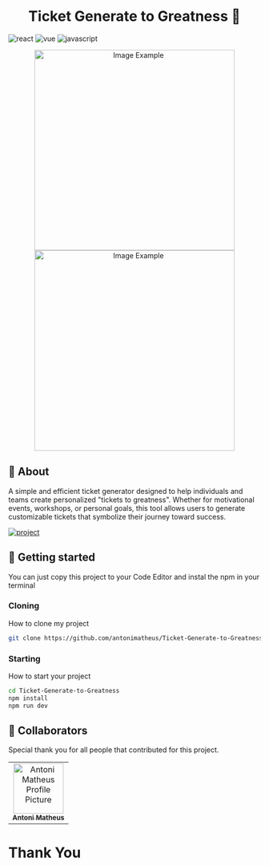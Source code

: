 [JAVASCRIPT__BADGE]: https://img.shields.io/badge/Javascript-000?style=for-the-badge&logo=javascript
[REACT__BADGE]: https://img.shields.io/badge/React-005CFE?style=for-the-badge&logo=react
[VUE__BADGE]: https://img.shields.io/badge/VueJS-fff?style=for-the-badge&logo=vue
[PROJECT__BADGE]: https://img.shields.io/badge/📱Visit_this_project-000?style=for-the-badge&logo=project
[PROJECT__URL]: https://loopstudiosbr.netlify.app/

<h1 align="center" style="font-weight: bold;">Ticket Generate to Greatness 🎫</h1>

![react][REACT__BADGE]
![vue][VUE__BADGE]
![javascript][JAVASCRIPT__BADGE]


<p align="center">
    <img src="https://github.com/user-attachments/assets/0ab4b336-2881-4edc-9360-6a79e54ed5e7" alt="Image Example" width="400px">
    <img src="https://github.com/user-attachments/assets/b3b3b70e-8671-4c49-a6dc-20285c3f2655" alt="Image Example" width="400px">
</p>

<h2 id="started">📌 About</h2>

A simple and efficient ticket generator designed to help individuals and teams create personalized "tickets to greatness". Whether for motivational events, workshops, or personal goals, this tool allows users to generate customizable tickets that symbolize their journey toward success.

[![project][PROJECT__BADGE]][PROJECT__URL]

<h2 id="started">🚀 Getting started</h2>

You can just copy this project to your Code Editor and instal the npm in your terminal

<h3>Cloning</h3>

How to clone my project

```bash
git clone https://github.com/antonimatheus/Ticket-Generate-to-Greatness
```

<h3>Starting</h3>

How to start your project

```bash
cd Ticket-Generate-to-Greatness
npm install
npm run dev
```
<h2 id="colab">🤝 Collaborators</h2>

Special thank you for all people that contributed for this project.

<table>
  <tr>
    <td align="center">
      <a href="#">
        <img src="https://avatars.githubusercontent.com/u/125527018?v=4" width="100px;" alt="Antoni Matheus Profile Picture"/><br>
        <sub>
          <b>Antoni Matheus</b>
        </sub>
      </a>
    </td>
  </tr>
</table>

<h1>Thank You</h1>

